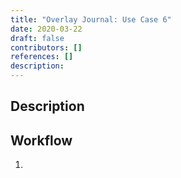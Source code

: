 ```yaml
---
title: "Overlay Journal: Use Case 6"
date: 2020-03-22
draft: false
contributors: []
references: []
description: 
---
```


## Description


## Workflow
1. 


